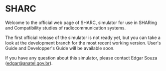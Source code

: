 # SHARC

Welcome to the official web page of SHARC, simulator for use in SHARing and Compatibility studies of radiocommunication systems.

The first official release of the simulator is not ready yet, but you can take a look at the development branch for the most recent working version. User's Guide and Developper's Guide will be available soon.

If you have any question about this simulator, please contact Edgar Souza (edgar@anatel.gov.br).
